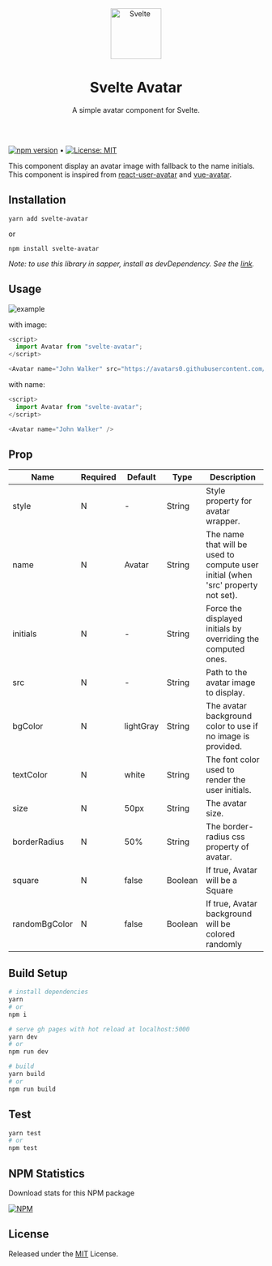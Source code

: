 <div align="center">
  
<img alt="Svelte" src="https://raw.githubusercontent.com/sveltejs/branding/master/svelte-logo.png" width="100">

<h1>Svelte Avatar</h1>

A simple avatar component for Svelte.

</div>

<br />
<br />

[![npm version](https://badge.fury.io/js/svelte-avatar.svg)](https://www.npmjs.com/package/svelte-avatar) &bull; [![License: MIT](https://img.shields.io/badge/License-MIT-yellow.svg)](./LICENSE)

This component display an avatar image with fallback to the name initials. This component is inspired from [react-user-avatar](https://github.com/wbinnssmith/react-user-avatar) and [vue-avatar](https://github.com/eliep/vue-avatar).

## Installation

`yarn add svelte-avatar`

or

`npm install svelte-avatar`

<em>Note: to use this library in sapper, install as devDependency. See the [link](https://github.com/sveltejs/sapper-template#using-external-components).</em>

## Usage

![example](./assets/example.png)

with image:

```js
<script>
  import Avatar from "svelte-avatar";
</script>

<Avatar name="John Walker" src="https://avatars0.githubusercontent.com/u/6810985?s=460&u=a2a24f33ad8d17377cef8163f596a7fbd1501cd4&v=4" />
```

with name:

```js
<script>
  import Avatar from "svelte-avatar";
</script>

<Avatar name="John Walker" />
```

## Prop

<table class="table">
<thead><tr>
  <th>Name</th><th>Required</th><th>Default</th><th>Type</th><th>Description</th>
</tr></thead>
<tbody>
  <tr><td>style</td>
    <td> N </td>
    <td> - </td>
    <td> String </td>
    <td>Style property for avatar wrapper.</td></tr>
  <tr><td>name</td>
    <td> N </td>
    <td> Avatar </td>
    <td> String </td>
    <td>The name that will be used to compute user initial (when 'src' property not set).</td></tr>
  <tr><td>initials</td>
    <td> N </td>
    <td> - </td>
    <td> String </td>
    <td>Force the displayed initials by overriding the computed ones.</td></tr>
  <tr><td>src</td>
    <td> N </td>
    <td> - </td>
    <td> String </td>
    <td>Path to the avatar image to display.</td></tr>
  <tr><td>bgColor</td>
    <td> N </td>
    <td> lightGray </td>
    <td> String </td>
    <td>The avatar background color to use if no image is provided.</td></tr>
  <tr><td>textColor</td>
    <td> N </td>
    <td> white </td>
    <td> String </td>
    <td>The font color used to render the user initials.</td></tr>
  <tr><td>size</td>
    <td> N </td>
    <td> 50px </td>
    <td> String </td>
    <td>The avatar size.</td></tr>
  <tr><td>borderRadius</td>
    <td> N </td>
    <td> 50% </td>
    <td> String </td>
    <td>The border-radius css property of avatar.</td></tr>
  <tr><td>square</td>
    <td> N </td>
    <td> false </td>
    <td> Boolean </td>
    <td>If true, Avatar will be a Square</td></tr>
  <tr><td>randomBgColor</td>
    <td> N </td>
    <td> false </td>
    <td> Boolean </td>
    <td>If true, Avatar background will be colored randomly</td></tr>
</tbody>
</table>

## Build Setup

```bash
# install dependencies
yarn
# or
npm i

# serve gh pages with hot reload at localhost:5000
yarn dev
# or
npm run dev

# build
yarn build
# or
npm run build
```

## Test

```bash
yarn test
# or
npm test
```

## NPM Statistics

Download stats for this NPM package

[![NPM](https://nodei.co/npm/svelte-avatar.png)](https://nodei.co/npm/svelte-avatar/)

## License

Released under the [MIT](./LICENSE) License.
